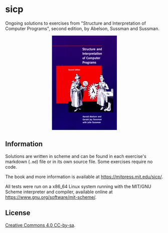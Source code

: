 # sicp

Ongoing solutions to exercises from "Structure and Interpretation of Computer Programs",
second edition, by Abelson, Sussman and Sussman.

<p align="center"> <img src="sicp.jpg"/> </p>

## Information
Solutions are written in scheme and can be found in each exercise's markdown
(`.md`) file or in its own source file. Some exercises require no code.

The book and more information is available at <https://mitpress.mit.edu/sicp/>.

All tests were run on a x86_64 Linux system running with the MIT/GNU Scheme
interpreter and compiler, available online at
<https://www.gnu.org/software/mit-scheme/>.

## License

<a rel="license"
href="http://creativecommons.org/licenses/by-sa/4.0/">Creative Commons 4.0
CC-by-sa</a>.
